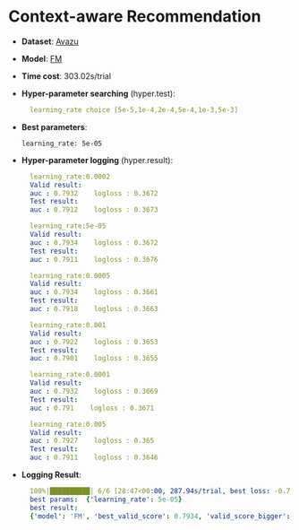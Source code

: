 # Context-aware Recommendation

- **Dataset**: [Avazu](../../md/avazu.md)

- **Model**: [FM](https://recbole.io/docs/user_guide/model/context/fm.html)

- **Time cost**: 303.02s/trial

- **Hyper-parameter searching** (hyper.test):

  ```yaml
    learning_rate choice [5e-5,1e-4,2e-4,5e-4,1e-3,5e-3]
  ```

- **Best parameters**:

  ```
  learning_rate: 5e-05
  ```

- **Hyper-parameter logging** (hyper.result):

  ```yaml
    learning_rate:0.0002
    Valid result:
    auc : 0.7932    logloss : 0.3672
    Test result:
    auc : 0.7912    logloss : 0.3673

    learning_rate:5e-05
    Valid result:
    auc : 0.7934    logloss : 0.3672
    Test result:
    auc : 0.7911    logloss : 0.3676

    learning_rate:0.0005
    Valid result:
    auc : 0.7934    logloss : 0.3661
    Test result:
    auc : 0.7918    logloss : 0.3663

    learning_rate:0.001
    Valid result:
    auc : 0.7922    logloss : 0.3653
    Test result:
    auc : 0.7901    logloss : 0.3655

    learning_rate:0.0001
    Valid result:
    auc : 0.7932    logloss : 0.3669
    Test result:
    auc : 0.791    logloss : 0.3671

    learning_rate:0.005
    Valid result:
    auc : 0.7927    logloss : 0.365
    Test result:
    auc : 0.7911    logloss : 0.3646
  ```

- **Logging Result**:

  ```yaml
    100%|██████████| 6/6 [28:47<00:00, 287.94s/trial, best loss: -0.7934]
    best params:  {'learning_rate': 5e-05}
    best result: 
    {'model': 'FM', 'best_valid_score': 0.7934, 'valid_score_bigger': True, 'best_valid_result': OrderedDict([('auc', 0.7934), ('logloss', 0.3672)]), 'test_result': OrderedDict([('auc', 0.7911), ('logloss', 0.3676)])}
  ```
